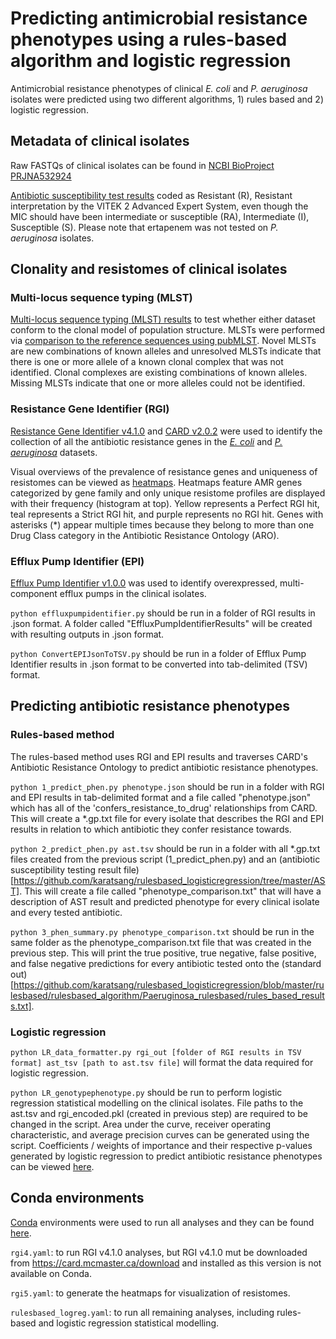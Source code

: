# Predicting antimicrobial resistance phenotypes using a rules-based algorithm and logistic regression 

Antimicrobial resistance phenotypes of clinical *E. coli* and *P. aeruginosa* isolates were predicted using two different algorithms, 1) rules based and 2) logistic regression.

## Metadata of clinical isolates

Raw FASTQs of clinical isolates can be found in [NCBI BioProject PRJNA532924](https://www.ncbi.nlm.nih.gov/bioproject/PRJNA532924)

[Antibiotic susceptibility test results](https://github.com/karatsang/rulesbased_logisticregression/tree/master/AST) coded as Resistant (R), Resistant interpretation by the VITEK 2 Advanced Expert System, even though the MIC should have been intermediate or susceptible (RA), Intermediate (I), Susceptible (S). Please note that ertapenem was not tested on *P. aeruginosa* isolates. 

## Clonality and resistomes of clinical isolates

### Multi-locus sequence typing (MLST)
[Multi-locus sequence typing (MLST) results](https://github.com/karatsang/rulesbased_logisticregression/tree/master/MLST) to test whether either dataset conform to the clonal model of population structure. MLSTs were performed via [comparison to the reference sequences using pubMLST](https://github.com/agmcarthur/pubMLST). Novel MLSTs are new combinations of known alleles and unresolved MLSTs indicate that there is one or more allele of a known clonal complex that was not identified. Clonal complexes are existing combinations of known alleles. Missing MLSTs indicate that one or more alleles could not be identified. 

### Resistance Gene Identifier (RGI)
[Resistance Gene Identifier v4.1.0](https://card.mcmaster.ca/analyze/rgi) and [CARD v2.0.2](https://card.mcmaster.ca/home) were used to identify the collection of all the antibiotic resistance genes in the [*E. coli*](https://github.com/karatsang/rulesbased_logisticregression/tree/master/ResistanceGeneIdentifier/Ecoli_RGI_4.1.0) and [*P. aeruginosa*](https://github.com/karatsang/rulesbased_logisticregression/tree/master/ResistanceGeneIdentifier/Paeruginosa_RGI_4.1.0) datasets. 

Visual overviews of the prevalence of resistance genes and uniqueness of resistomes can be viewed as [heatmaps](https://github.com/karatsang/rulesbased_logisticregression/tree/master/ResistanceGeneIdentifier/Heatmaps_RGI_5.1.0). Heatmaps feature AMR genes categorized by gene family and only unique resistome profiles are displayed with their frequency (histogram at top). Yellow represents a Perfect RGI hit, teal represents a Strict RGI hit, and purple represents no RGI hit. Genes with asterisks (*) appear multiple times because they belong to more than one Drug Class category in the Antibiotic Resistance Ontology (ARO).

### Efflux Pump Identifier (EPI)
[Efflux Pump Identifier v1.0.0](https://github.com/karatsang/rulesbased_logisticregression/tree/master/rulesbased/EffluxPumpIdentifier) was used to identify overexpressed, multi-component efflux pumps in the clinical isolates. 

`python effluxpumpidentifier.py` should be run in a folder of RGI results in .json format. A folder called "EffluxPumpIdentifierResults" will be created with resulting outputs in .json format. 

`python ConvertEPIJsonToTSV.py` should be run in a folder of Efflux Pump Identifier results in .json format to be converted into tab-delimited (TSV) format.

## Predicting antibiotic resistance phenotypes

### Rules-based method
The rules-based method uses RGI and EPI results and traverses CARD's Antibiotic Resistance Ontology to predict antibiotic resistance phenotypes. 

`python 1_predict_phen.py phenotype.json` should be run in a folder with RGI and EPI results in tab-delimited format and a file called "phenotype.json" which has all of the 'confers_resistance_to_drug' relationships from CARD. This will create a *.gp.txt file for every isolate that describes the RGI and EPI results in relation to which antibiotic they confer resistance towards.

`python 2_predict_phen.py ast.tsv` should be run in a folder with all *.gp.txt files created from the previous script (1_predict_phen.py) and an (antibiotic susceptibility testing result file)[https://github.com/karatsang/rulesbased_logisticregression/tree/master/AST]. This will create a file called "phenotype_comparison.txt" that will have a description of AST result and predicted phenotype for every clinical isolate and every tested antibiotic. 

`python 3_phen_summary.py phenotype_comparison.txt` should be run in the same folder as the phenotype_comparison.txt file that was created in the previous step. This will print the true positive, true negative, false positive, and false negative predictions for every antibiotic tested onto the (standard out)[https://github.com/karatsang/rulesbased_logisticregression/blob/master/rulesbased/rulesbased_algorithm/Paeruginosa_rulesbased/rules_based_results.txt]. 

### Logistic regression

`python LR_data_formatter.py rgi_out [folder of RGI results in TSV format] ast_tsv [path to ast.tsv file]` will format the data required for logistic regression.

`python LR_genotypephenotype.py` should be run to perform logistic regression statistical modelling on the clinical isolates. File paths to the ast.tsv and rgi_encoded.pkl (created in previous step) are required to be changed in the script. Area under the curve, receiver operating characteristic, and average precision curves can be generated using the script. Coefficients / weights of importance and their respective p-values generated by logistic regression to predict antibiotic resistance phenotypes can be viewed [here](https://github.com/karatsang/rulesbased_logisticregression/tree/master/logisticregression/weights_pvalues).

## Conda environments

[Conda](https://docs.conda.io/en/latest/) environments were used to run all analyses and they can be found [here](https://github.com/karatsang/rulesbased_logisticregression/tree/master/condaenv). 

`rgi4.yaml`: to run RGI v4.1.0 analyses, but RGI v4.1.0 mut be downloaded from https://card.mcmaster.ca/download and installed as this version is not available on Conda.

`rgi5.yaml`: to generate the heatmaps for visualization of resistomes. 

`rulesbased_logreg.yaml`: to run all remaining analyses, including rules-based and logistic regression statistical modelling.
